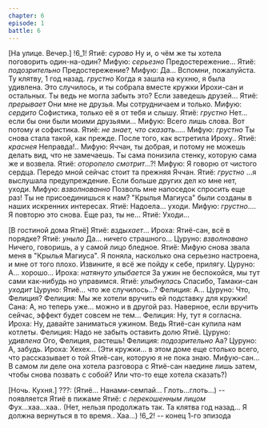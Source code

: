 ```yaml
---
chapter: 6
episode: 1
battle: 6
---
```

[На улице. Вечер.]
!6_1!
Ятиё: *сурово* Ну и, о чём же ты хотела поговорить один-на-один?
Мифую: *серьезно* Предостережение...
Ятиё: *подозрительно* Предостережение?
Мифую: Да... Вспомни, пожалуйста. Ту клятву, 1 год назад. *грустно* Когда я зашла на кухню, я была удивлена. Это случилось, и ты собрала вместе кружки Ирохи-сан и остальных. Ты ведь не могла забыть это? Если заведешь друзей...
Ятиё: *прерывает* Они мне не друзья. Мы сотрудничаем и только.
Мифую: *сердито* Софистика, только её я от тебя и слышу.
Ятиё: *грустно* Нет... если бы они были моими друзьями...
Мифую: Всего лишь слова. Вот потому и софистика.
Ятиё: *не знает, что сказать*.....
Мифую: *грустно* Ты снова стала такой, как прежде. После того, как встретила Ироху..
Ятиё: *краснея* Неправда!..
Мифую: Яччан, ты добрая, и потому не можешь делать вид, что не замечаешь. Ты сама понизила стенку, которую сама же и возвела.
Ятиё: *оторопело смотрит*...?!
Мифую: Я говорю от чистого сердца. Передо мной сейчас стоит та прежняя Яччан.
Ятиё: *грустно* ...я выслушала предупреждение. Если больше других дел ко мне нет, уходи.
Мифую: *взволнованно* Позволь мне напоседок спросить еще раз! Ты не присоединишься к нам? "Крылья Магиуса" были созданы в наших искренних интересах.
Ятиё: Надоела... уходи.
Мифую: *грустно*.... Я повторю это снова. Еще раз, ты не...
Ятиё: Уходи...

[В гостиной дома Ятиё]
Ятиё: *вздыхает*...
Ироха: Ятиё-сан, всё в порядке?
Ятиё: *уныло* Да... ничего страшного...
Цуруно: *взволновано* Ничего, говоришь, а у самой лицо бледное.
Ятиё: Мифую снова звала меня в "Крылья Магиуса". Я поняла, насколько она серьезно настроена, и мне от того плохо. Извините, я всё же пойду к себе, прилягу.
Цуруно: А... хорошо...
Ироха: *натянуто улыбается* За ужин не беспокойся, мы тут сами как-нибудь но управимся.
Ятиё: *улыбнулась* Спасибо, Тамаки-сан *уходит*
Цуруно: Ятиё... что же случилось...?
Фелиция: А...
Цуруно: Что, Фелиция?
Фелиция: Мы же хотели вручить ей подставку для кружки!
Сана: А, но теперь уже... можно и в другой раз. Наверное, если вручить сейчас, эффект будет совсем не тем...
Фелиция: Ну, тут я согласна.
Ироха: Ну, давайте заниматься ужином. Ведь Ятиё-сан купила нам котлеты.
Фелиция: Надо не забыть оставить долю Ятиё.
Цуруно: *удивлена* Ого, Фелиция, растешь!
Фелиция: *подозрительно* Аа?
Цуруно: А, забудь.
Ироха: Хехех... (Эти кружки... в этом доме еще столько всего, что рассказывает о той Ятиё-сан, которую я не пока знаю. Мифую-сан... В самом ли деле она хотела разговора с Ятиё-сан наедине лишь затем, чтобы снова позвать с собой? Или что-то еще хотела сказать?)

[Ночь. Кухня.]
???: (Ятиё... Нанами-семпай... Глоть...глоть...)
-- появляется Ятиё в пижаме
Ятиё: *с перекошенным лицом* Фух...хаа...хаа.. (Нет, нельзя продолжать так. Та клятва год назад... Я должна вернуться в то время.. Хаа...)
!6_2!
-- конец 1-го эпизода
